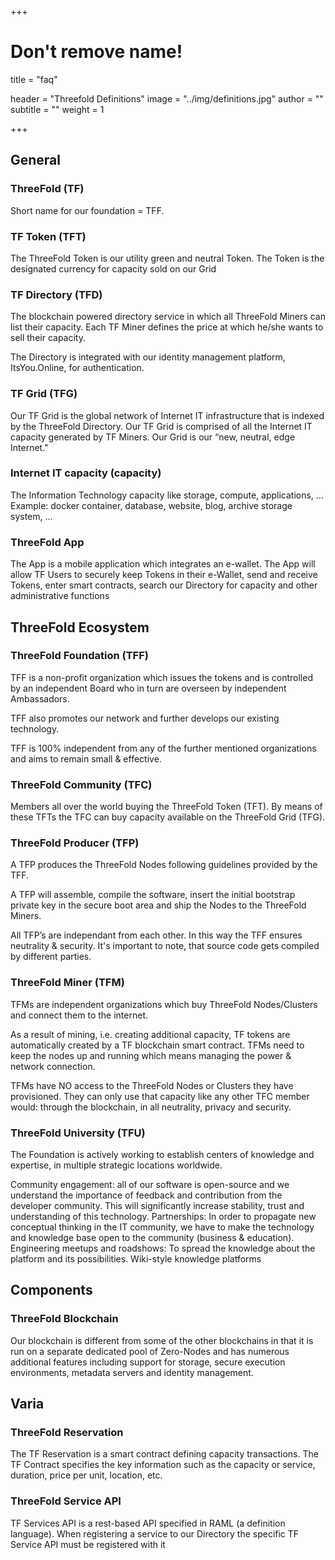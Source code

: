 +++
# Don't remove name!
title = "faq"

header = "Threefold Definitions"
image = "../img/definitions.jpg"
author = ""
subtitle = ""
weight = 1

+++

## General

### ThreeFold (TF)
Short name for our foundation = TFF.

### TF Token (TFT)
The ThreeFold Token is our utility green and neutral Token.  The Token is the designated currency for capacity sold on our Grid

### TF Directory (TFD)
The blockchain powered directory service in which all ThreeFold Miners can list their capacity.
Each TF Miner defines the price at which he/she wants to sell their capacity. 

The Directory is integrated with our identity management platform, ItsYou.Online, for authentication.

### TF Grid (TFG)
Our TF Grid is the global network of Internet IT infrastructure that is indexed by the ThreeFold Directory. 
Our TF Grid is comprised of all the Internet IT capacity generated by TF Miners.  Our Grid is our “new, neutral, edge Internet."

### Internet IT capacity (capacity)
The Information Technology capacity like storage, compute, applications, ...
Example: docker container, database, website, blog, archive storage system, ... 

### ThreeFold App
The App is a mobile application which integrates an e-wallet.  The App will allow TF Users to securely keep Tokens in their e-Wallet, send and receive Tokens, enter smart contracts, search our Directory for capacity and other administrative functions

## ThreeFold Ecosystem
### ThreeFold Foundation (TFF)
TFF is a non-profit organization which issues the tokens and is controlled by an independent Board who in turn are overseen by independent Ambassadors.

TFF also promotes our network and further develops our existing technology.

TFF is 100% independent from any of the further mentioned organizations and aims to remain small & effective.

### ThreeFold Community (TFC)
Members all over the world buying the ThreeFold Token (TFT). By means of these TFTs the TFC can buy capacity available on the ThreeFold Grid (TFG).

### ThreeFold Producer (TFP)
A TFP produces the ThreeFold Nodes following guidelines provided by the TFF.

A TFP will assemble, compile the software, insert the initial bootstrap private key in the secure boot area and ship the Nodes to the ThreeFold Miners.

All TFP’s are independant from each other. In this way the TFF ensures neutrality & security. It's important to note, that source code gets compiled by different parties.

### ThreeFold Miner (TFM)
TFMs are independent organizations which buy ThreeFold Nodes/Clusters and connect them to the internet. 

As a result of mining, i.e. creating additional capacity, TF tokens are automatically created by a TF blockchain smart contract. TFMs need to keep the nodes up and running which means managing the power & network connection. 

TFMs have NO access to the ThreeFold Nodes or Clusters they have provisioned. They can only use that capacity like any other TFC member would: through the blockchain, in all neutrality, privacy and security.


### ThreeFold University (TFU)
The Foundation is actively working to establish centers of knowledge and expertise, in multiple strategic locations worldwide.

Community engagement: all of our software is open-source and we understand the importance of feedback and contribution from the developer community. This will significantly increase stability, trust and understanding of this technology. 
Partnerships:  In order to propagate new conceptual thinking in the IT community, we have to make the technology and knowledge base open to the community (business & education). 
Engineering meetups and roadshows: To spread the knowledge about the platform and its possibilities. 
Wiki-style knowledge platforms

## Components
### ThreeFold Blockchain

Our blockchain is different from some of the other blockchains in that it is run on a separate dedicated pool of Zero-Nodes and has numerous additional features including support for storage, secure execution environments, metadata servers and identity management.  

## Varia

### ThreeFold Reservation
The TF Reservation is a smart contract defining capacity transactions.  The TF Contract specifies the key information such as the capacity or service, duration, price per unit, location, etc. 

### ThreeFold Service API
TF Services API is a rest-based API specified in RAML (a definition language).  When registering a service to our Directory the specific TF Service API must be registered with it
